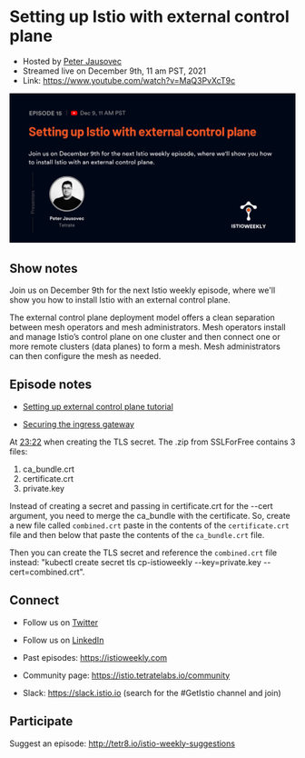 
# Setting up Istio with external control plane

- Hosted by [Peter Jausovec](https://twitter.com/pjausovec)
- Streamed live on December 9th, 11 am PST, 2021
- Link: https://www.youtube.com/watch?v=MaQ3PvXcT9c

![episode image](015.png)

## Show notes

Join us on December 9th for the next Istio weekly episode, where we'll show you how to install Istio with an external control plane.

The external control plane deployment model offers a clean separation between mesh operators and mesh administrators.  Mesh operators install and manage Istio’s control plane on one cluster and then connect one or more remote clusters (data planes) to form a mesh. Mesh administrators can then configure the mesh as needed.

## Episode notes

- [Setting up external control plane tutorial](https://istio.io/latest/docs/setup/install/external-controlplane/)

- [Securing the ingress gateway](https://istio.io/latest/docs/tasks/traffic-management/ingress/secure-ingress/)


At [23:22](https://youtu.be/MaQ3PvXcT9c?t=1401) when creating the TLS secret. The .zip from SSLForFree contains 3 files:

1. ca_bundle.crt
2. certificate.crt
3. private.key

Instead of creating a secret and passing in certificate.crt for the --cert argument, you need to merge the ca_bundle with the certificate. So, create a new file called `combined.crt` paste in the contents of the `certificate.crt` file and then below that paste the contents of the `ca_bundle.crt` file. 

Then you can create the TLS secret and reference the `combined.crt` file instead: "kubectl create secret tls cp-istioweekly --key=private.key --cert=combined.crt".

## Connect

- Follow us on [Twitter](https://twitter.com/tetrateio)
- Follow us on [LinkedIn](https://www.linkedin.com/company/tetrate)
- Past episodes: https://istioweekly.com

- Community page: https://istio.tetratelabs.io/community
- Slack: https://slack.istio.io (search for the #GetIstio channel and join)

## Participate

Suggest an episode: http://tetr8.io/istio-weekly-suggestions